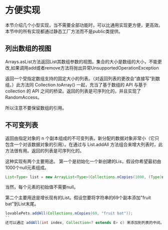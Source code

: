 # 方便实现

本节介绍几个小型实现，当不需要全部功能时，可以比通用实现更方便，更高效。本节中的所有实现都通过静态工厂方法而不是public类提供。

## 列出数组的视图

 Arrays.asList方法返回List其数组参数的视图。集合的大小是数组的大小，不能更改,如果调用add或者remove方法将抛出异常UnsupportedOperationException
 
 返回一个受指定数组支持的固定大小的列表。（对返回列表的更改会“直接写”到数组。）此方法同 Collection.toArray() 一起，充当了基于数组的 API 与基于 collection 的 API 之间的桥梁。返回的列表是可序列化的，并且实现了 RandomAccess。
 
 所以注意不要保留数组的引用。
 
 ## 不可变列表
 
 返回由指定对象的 n 个副本组成的不可变列表。新分配的数据对象非常小（它只包含一个对该数据对象的引用）。在通过与 List.addAll 方法组合来增大列表时，此方法很有用。返回的列表是可序列化的。 
 
 这种实现有两个主要用途。
 第一个是初始化一个新创建的Lis，假设你希望最初由1000个null元素组成。
 ```java
 List<Type> list = new ArrayList<Type>(Collections.nCopies(1000, (Type)null);
 ```
 
 当然，每个元素的初始值不需要null。
 
 第二个主要用途是增长现有的List。假设您要将字符串的69个副本添加"fruit bat"到List<String>末尾。
 ```java
 lovablePets.addAll(Collections.nCopies(69, "fruit bat"));
 ``
 还可以通过 addAll(int index, Collection<? extends E> c) 来添加到列表的中间。